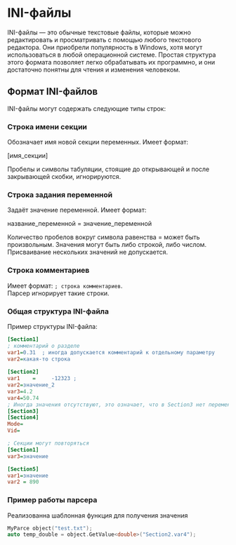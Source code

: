 # INI-файлы

INI-файлы — это обычные текстовые файлы, которые можно редактировать и просматривать с помощью любого текстового редактора. Они приобрели популярность в Windows, хотя могут использоваться в любой операционной системе. Простая структура этого формата позволяет легко обрабатывать их программно, и они достаточно понятны для чтения и изменения человеком.

## Формат INI-файлов

INI-файлы могут содержать следующие типы строк:

### Строка имени секции

Обозначает имя новой секции переменных. Имеет формат:

[имя_секции]


Пробелы и символы табуляции, стоящие до открывающей и после закрывающей скобки, игнорируются.

### Строка задания переменной

Задаёт значение переменной. Имеет формат:

название_переменной = значение_переменной


Количество пробелов вокруг символа равенства = может быть произвольным. Значения могут быть либо строкой, либо числом. Присваивание нескольких значений не допускается.

### Строка комментариев
 
Имеет формат: ` ; строка комментариев `. <br/> Парсер игнорирует такие строки.

###  Общая структура INI-файла
Пример структуры INI-файла:
```INI
[Section1]
; комментарий о разделе
var1=0.31  ; иногда допускается комментарий к отдельному параметру
var2=какая-то строка
 
[Section2]
var1    =     -12323 ;
var2=значение_2
var3=4.2
var4=50.74
; Иногда значения отсутствуют, это означает, что в Section3 нет переменных 
[Section3]
[Section4]
Mode=
Vid=

; Секции могут повторяться
[Section1]
var3=значение

[Section5]
var1=значение
var2 = 890
```

### Пример работы парсера
Реализованна шаблонная функция для получения значения
 ```C++
MyParce object("test.txt");
auto temp_double = object.GetValue<double>("Section2.var4");




